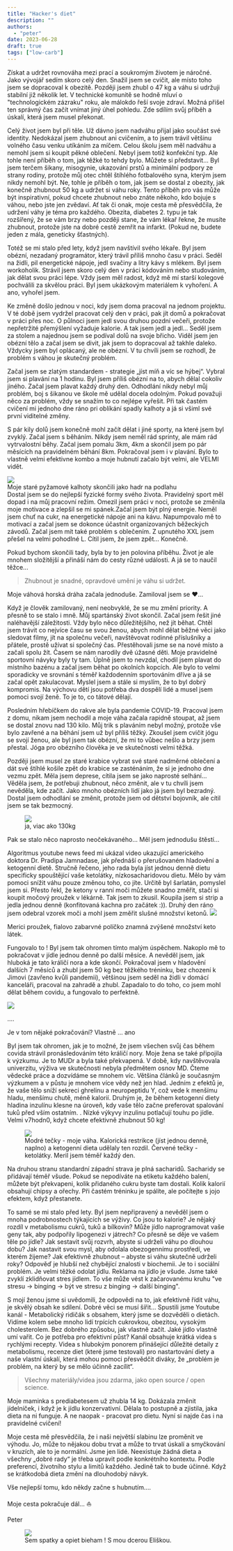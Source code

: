```yaml
---
title: "Hacker's diet"
description: ""
authors:
  - "peter"
date: 2023-06-28
draft: true
tags: ["low-carb"]
---
```

Získat a udržet rovnováha mezi prací a soukromým životem je náročné. Jako vývojář sedím skoro celý den. Snažil jsem se cvičit, ale místo toho jsem se dopracoval k obezitě. Později jsem zhubl o 47 kg a váhu si udržuji stabilní již několik let. V technické komunitě se hodně mluví o "technologickém zázraku" roku, ale málokdo řeší svoje zdraví. Možná přišel ten správný čas začít vnímat jiný úhel pohledu. Zde sdílím svůj příběh a úskalí, která jsem musel překonat.

Celý život jsem byl při těle. Už dávno jsem nadváhu přijal jako součást své identity. Nedokázal jsem zhubnout ani cvičením, a to jsem trávil většinu volného času venku utíkáním za míčem. Celou školu jsem měl nadváhu a nemohl jsem si koupit pěkné oblečení. Nebyl jsem totiž konfekční typ. Ale tohle není příběh o tom, jak těžké to tehdy bylo. Můžete si představit... Byl jsem terčem šikany, misogynie, ukazování prstů a minimální podpory ze strany rodiny, protože můj otec chtěl štíhlého fotbalového syna, kterým jsem nikdy nemohl být. Ne, tohle je příběh o tom, jak jsem se dostal z obezity, jak konečně zhubnout 50 kg a udržet si váhu roky. Tento příběh pro vás může být inspirativní, pokud chcete zhubnout nebo znáte někoho, kdo bojuje s váhou, nebo jste jen zvědaví. Ať tak či onak, moje cesta mě přesvědčila, že udržení váhy je téma pro každého. Obezita, diabetes 2. typu je tak rozšířený, že se vám brzy nebo později stane, že vám lékař řekne, že musíte zhubnout, protože jste na dobré cestě zemřít na infarkt. (Pokud ne, budete jeden z mála, geneticky šťastných).

Totéž se mi stalo před lety, když jsem navštívil svého lékaře. Byl jsem obézní, nezadaný programátor, který trávil příliš mnoho času v práci. Seděl na židli, pil energetické nápoje, jedl svačiny a litry kávy s mlékem. Byl jsem workoholik. Strávil jsem skoro celý den v práci kódováním nebo studováním, jak dělat svou práci lépe. Vždy jsem měl radost, když mě mí starší kolegové pochválili za skvělou práci. Byl jsem ukázkovým materiálem k vyhoření. A ano, vyhořel jsem.

Ke změně došlo jednou v noci, kdy jsem doma pracoval na jednom projektu. V té době jsem vydržel pracovat celý den v práci, pak jít domů a pokračovat v práci přes noc. O půlnoci jsem jedl svou druhou pozdní večeři, protože nepřetržité přemýšlení vyžaduje kalorie. A tak jsem jedl a jedl... Seděl jsem za stolem a najednou jsem se podíval dolů na svoje břicho. Viděl jsem jen obézní tělo a začal jsem se divit, jak jsem to dopracoval až takhle daleko. Vždycky jsem byl oplácaný, ale ne obézní. V tu chvíli jsem se rozhodl, že problém s váhou je skutečný problém.

Začal jsem se zlatým standardem - strategie „jíst míň a víc se hýbej“. Vybral jsem si plavání na 1 hodinu. Byl jsem příliš obézní na to, abych dělal cokoliv jiného. Začal jsem plavat každý druhý den. Odhodlání nikdy nebyl můj problém, boj s šikanou ve škole mě udělal docela odolným. Pokud považuji něco za problém, vždy se snažím to co nejlépe vyřešit. Při tak častém cvičení mi jednoho dne ráno pri oblíkání spadly kalhoty a já si všiml své první viditelné změny.

S pár kily dolů jsem konečně mohl začít dělat i jiné sporty, na které jsem byl zvyklý. Začal jsem s běháním. Nikdy jsem neměl rád sprinty, ale mám rád vytrvalostní běhy. Začal jsem pomalu 3km, 4km a skončil jsem po pár měsících na pravidelném běhání 8km. Pokračoval jsem i v plavání. Bylo to vlastně velmi efektivne kombo a moje hubnutí začalo být velmi, ale VELMI vidět.
</figure>
  <img src="hubnutipohybem.jpg" >
  <figcaption>
    Moje staré pyžamové kalhoty skončili jako hadr na podlahu
  </figcaption>
</figure>
Dostal jsem se do nejlepší fyzické formy svého života. Pravidelný sport měl dopad i na můj pracovní režim. Omezil jsem práci v noci, protože se změnila moje motivace a zlepšil se mi spánek.Začal jsem být plný energie. Neměl jsem chuť na cukr, na energetické nápoje ani na kávu. Napumpovalo mě to motivací a začal jsem se dokonce účastnit organizovaných běžeckých závodů. Začal jsem mít také problém s oblečením. Z upnutého XXL jsem přešel na velmi pohodlné L. Cítil jsem, že jsem zpět... Konečně.

Pokud bychom skončili tady, byla by to jen polovina příběhu. Život je ale mnohem složitější a přináší nám do cesty různé události. A já se to naučil těžce...

> Zhubnout je snadné, opravdové umění je váhu si udržet.

Moje váhová horská dráha začala jednoduše. Zamiloval jsem se ❤...

Když je člověk zamilovaný, není neobvyklé, že se mu změní priority. A přesně to se stalo i mně. Můj spartánský život skončil. Začal jsem řešit jiné naléhavější záležitosti. Vždy bylo něco důležitějšího, než jít běhat. Chtěl jsem trávit co nejvíce času se svou ženou, abych mohl dělat běžné věci jako sledovat filmy, jít na společnu večeři, navštěvovat rodinné příslušníky a přátele, prostě užívat si společný čas. Přestěhovali jsme se na nové místo a začali spolu žít. Časem se nám narodily dvě úžasné děti. Moje pravidelné sportovní návyky byly ty tam. Úplně jsem to nevzdal,  chodil jsem plavat do místního bazénu a začal jsem běhat po okolních kopcích. Ale bylo to velmi sporadicky ve srovnání s téměř každodenním sportováním dříve a já se začal opět zakulacovat. Myslel jsem a stále si myslím, že to byl dobrý kompromis. Na výchovu dětí jsou potřeba dva dospělí lidé a musel jsem pomoci svojí ženě. To je to, co tátové dělají.

Posledním hřebíčkem do rakve ale byla pandemie COVID-19. Pracoval jsem z domu, nikam jsem nechodil a moje váha začala rapidně stoupat, až jsem se dostal znovu nad 130 kilo. Můj trik s plaváním nebyl možný, protože vše bylo zavřené a na běhání jsem už byl příliš těžký. Zkoušel jsem cvičit jógu se svojí ženou, ale byl jsem tak obézní, že mi to vůbec nešlo a brzy jsem přestal. Jóga pro obézního člověka je ve skutečnosti velmi těžká.

Později jsem musel ze staré krabice vybrat své staré nadměrné oblečení a dát své štíhlé košile zpět do krabice se zasténáním, že si je jednoho dne vezmu zpět. Měla jsem deprese, cítila jsem se jako naprosté selhání... Věděla jsem, že potřebuji zhubnout, něco změnit, ale v tu chvíli jsem nevěděla, kde začít. Jako mnoho obézních lidí jako já jsem byl bezradný. Dostal jsem odhodlání se změnit, protože jsem od dětství bojovník, ale cítil jsem se tak bezmocný.
<figure>
  <img src="me_obese.jpg" > 
  <figcaption>
    ja, viac ako 130kg
  </figcaption>
</figure>

Pak se stalo něco naprosto neočekávaného... Měl jsem jednodušu štěstí...

Algoritmus youtube news feed mi ukázal video ukazující amerického doktora Dr. Pradipa Jamnadase, jak přednáší o přerušovaném hladovění a ketogenní dietě. Stručně řečeno, jeho rada byla jíst jednou denně dietu specificky spouštějící vaše ketolátky, nízkosacharidovou dietu. Mělo by vám pomoci snížit váhu pouze změnou toho, co jíte. Určitě byl šarlatán, pomyslel jsem si. Přesto řekl, že ketony v ranní moči můžete snadno změřit, stačí si koupit močový proužek v lékárně. Tak jsem to zkusil. Koupila jsem si strip a jedla jednou denně (konfitovaná kachna pro začátek :)). Druhý den ráno jsem odebral vzorek moči a mohl jsem změřit slušné množství ketonů.
</igure>
  <img src="mereni.jpg" >
  <figcaption>
    Merici proužek, fialovo zabarvné políčko znamná zvýšené množství keto látek.
  </figcaption>
</figure>

Fungovalo to ! Byl jsem tak ohromen tímto malým úspěchem. Nakoplo mě to pokračovat v jídle jednou denně po další měsíce. A nevěděl jsem, jak hluboká je tato králičí nora a kde skončí. Pokračoval jsem v hladovění dalších 7 měsíců a zhubl jsem 50 kg bez těžkého tréninku, bez chození k Jimovi (zavřeno kvůli pandemii), většinou jsem seděl na židli v domácí kanceláři, pracoval na zahradě a zhubl. Zapadalo to do toho, co jsem mohl dělat během covidu, a fungovalo to perfektně.

<img src="vazeni.jpg" >

....

Je v tom nějaké pokračování? Vlastně ... ano

Byl jsem tak ohromen, jak je to možné, že jsem všechen svůj čas během covida strávil pronásledováním této králičí nory. Moje žena se také připojila k výzkumu. Je to MUDr a byla také překvapená. V době, kdy navštěvovala univerzitu, výživa ve skutečnosti nebyla předmětem osnov MD. Čteme vědecké práce a dozvídáme se mnohem víc. Většina článků je současným výzkumem a v půstu je mnohem více vědy než jen hlad. Jedním z efektů je, že vaše tělo sníží sekreci ghrelinu a neuropeptidu Y, což vede k menšímu hladu, menšímu chutě, méně kalorií. Druhým je, že během ketogenní diety hladina inzulínu klesne na úroveň, kdy vaše tělo začne preferovat spalování tuků před vším ostatním. . Nízké výkyvy inzulinu potlačují touhu po jídle. Velmi v7hodn0, když chcete efektivně zhubnout 50 kg!



<figure>
  <img src="mereni_tabulka.png">
  <figcaption>
    Modré tečky - moje váha. Kalorická restrikce (jíst jednou denně, naplno) a ketogenní dieta udělaly ten rozdil. Červené tečky - ketolátky. Meril jsem téměř každý den.
  </figcaption>
</figure>

Na druhou stranu standardní západní strava je plná sacharidů. Sacharidy se přidávají téměř všude. Pokud se nepodíváte na etiketu každého balení, můžete být překvapeni, kolik přidaného cukru byste tam dostali. Kolik kalorií obsahují chipsy a ořechy. Při častém tréninku je spálíte, ale počítejte s jojo efektem, když přestanete.

To samé se mi stalo před lety. Byl jsem nepřipravený a nevěděl jsem o mnoha podrobnostech týkajících se výživy. Co jsou to kalorie? Je nějaký rozdíl v metabolismu cukrů, tuků a bílkovin? Může jídlo naprogramovat vaše geny tak, aby podpořily lipogenezi v játrech? Co přesně se děje ve vašem těle po jídle? Jak sestavit svůj rozvrh, abyste si udrželi váhu po dlouhou dobu? Jak nastavit svou mysl, aby odolala obezogennímu prostředí, ve kterém žijeme? Jak efektivně zhubnout – abyste si váhu skutečně udrželi roky? Odpověď je hlubší než chybějící znalosti v biochemii. Je to i sociální problém. Je velmi těžké odolat jídlu. Reklama na jídlo je všude. Jsme také zvyklí zklidňovat stres jídlem. To vše může vést k začarovanému kruhu "ve stresu -> binging -> být ve stresu z binging -> další binging".

S mojí ženou jsme si uvědomili, že odpovědi na to, jak efektivně řídit váhu, je skvělý obsah ke sdílení. Dobré věci se musí šířit... Spustili jsme Youtube kanál - Metabolický ridičák s obsahem, který jsme se dozvěděli o dietách. Vidíme kolem sebe mnoho lidí trpících cukrovkou, obezitou, vysokým cholesterolem. Bez dobrého způsobu, jak vlastně začít. Jaké jídlo vlastně umí vařit. Co je potřeba pro efektivní půst? Kanál obsahuje krátká videa s rychlými recepty. Videa s hlubokým ponorem přinášející důležité detaily z metabolismu, recenze diet (které jsme testovali) pro nastartování diety a naše vlastní úskalí, která mohou pomoci přesvědčit diváky, že „problém je problém, na který by se mělo účinně zacílit“.

> Všechny materiály/videa jsou zdarma, jako open source / open science.

Moje maminka s prediabetesem už zhubla 14 kg. Dokázala změnit jídelníček, i když je k jídlu konzervativní. Dělala to postupně a zjistila, jaka dieta na ni funguje. A ne naopak - pracovat pro dietu. Nyní si najde čas i na pravidelné cvičení!

Moje cesta mě přesvědčila, že i naši největší slabinu lze proměnit ve výhodu. Jo, může to nějakou dobu trvat a může to trvat úskalí a smyčkování v kruzích, ale to je normální. Jsme jen lidé. Neexistuje žádná dieta a všechny „dobré rady“ je třeba upravit podle konkrétního kontextu. Podle preferencí, životního stylu a limitů každého. Jedině tak to bude účinné. Když se krátkodobá dieta změní na dlouhodobý návyk.

Vše nejlepší tomu, kdo někdy začne s hubnutím....

Moje cesta pokračuje dál... ⛵

Peter

<figure>
  <img src="bezim.jpg">
  <figcaption>
   Sem spatky a opiet bieham ! S mou dcerou Eliškou.
  </figcaption>
</figure>